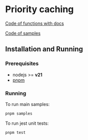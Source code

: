 # Priority caching

[Code of functions with docs](./priority_cache.ts)

[Code of samples](./exec.ts)

## Installation and Running

### Prerequisites

- nodejs >= **v21**
- [pnpm](https://pnpm.io/)

### Running

To run main samples:

```sh
pnpm samples
```

To run jest unit tests:

```sh
pnpm test

```
